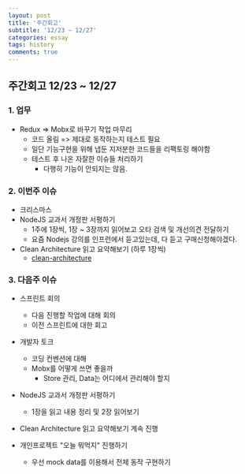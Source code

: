 ```yaml
---
layout: post
title: '주간회고'
subtitle: '12/23 ~ 12/27'
categories: essay
tags: history
comments: true
---
```


## 주간회고 12/23 ~ 12/27

### 1. 업무

  - Redux => Mobx로 바꾸기 작업 마무리
      - 코드 올림 => 제대로 동작하는지 테스트 필요
      - 일단 기능구현을 위해 냅둔 지저분한 코드들을 리팩토링 해야함
      - 테스트 후 나온 자잘한 이슈들 처리하기
        - 다행히 기능이 안되지는 않음.

### 2. 이번주 이슈

  - 크리스마스
  - NodeJS 교과서 개정판 서평하기
      - 1주에 1장씩, 1장 ~ 3장까지 읽어보고 오타 검색 및 개선의견 전달하기
      - 요즘 Nodejs 강의를 인프런에서 듣고있는데, 다 듣고 구매신청해야겠다.
  - Clean Architecture 읽고 요약해보기 (하루 1장씩)
    - [clean-architecture](https://app.gitbook.com/@iltk2000/s/clean-architecture/)

### 3. 다음주 이슈
  -   스프린트 회의
      - 다음 진행할 작업에 대해 회의
      - 이전 스프린트에 대한 회고

  - 개발자 토크
      - 코딩 컨벤션에 대해
      - Mobx를 어떻게 쓰면 좋을까
        - Store 관리, Data는 어디에서 관리해야 할지

  - NodeJS 교과서 개정판 서평하기
      - 1장을 읽고 내용 정리 및 2장 읽어보기
  - Clean Architecture 읽고 요약해보기 계속 진행
  - 개인프로젝트 "오늘 뭐먹지" 진행하기
      - 우선 mock data를 이용해서 전체 동작 구현하기
